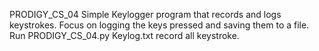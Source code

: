 PRODIGY_CS_04
Simple Keylogger program that records and logs keystrokes. Focus on logging the keys pressed and saving them to a file.
Run PRODIGY_CS_04.py
Keylog.txt record all keystroke.

###
